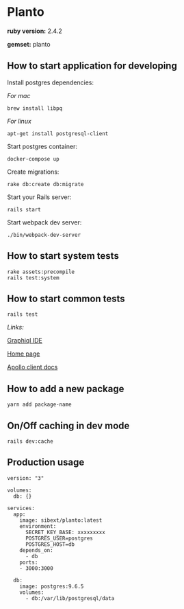 # Planto

**ruby version:** 2.4.2

**gemset:** planto

## How to start application for developing

Install postgres dependencies:

_For mac_

```
brew install libpq
```

_For linux_

```
apt-get install postgresql-client
```

Start postgres container:

```
docker-compose up
```

Create migrations:

```
rake db:create db:migrate
```

Start your Rails server:

```
rails start
```

Start webpack dev server:

```
./bin/webpack-dev-server

```

## How to start system tests

```
rake assets:precompile
rails test:system
```

## How to start common tests

```
rails test
```

_Links:_

[Graphiql IDE](http://localhost:3000/graphiql)

[Home page](http://localhost:3000/graphiql)

[Apollo client docs](https://www.apollographql.com/docs/react/basics/queries.html)


## How to add a new package

```
yarn add package-name
```

## On/Off caching in dev mode
```
rails dev:cache
```

## Production usage

```
version: "3"

volumes:
  db: {}

services:
  app:
    image: sibext/planto:latest
    environment:
      SECRET_KEY_BASE: xxxxxxxxx
      POSTGRES_USER=postgres
      POSTGRES_HOST=db
    depends_on:
      - db
    ports:
    - 3000:3000

  db:
    image: postgres:9.6.5
    volumes:
      - db:/var/lib/postgresql/data
```